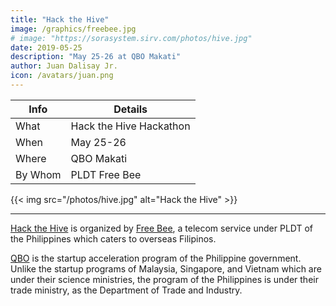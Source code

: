 ```yaml
---
title: "Hack the Hive"
image: /graphics/freebee.jpg
# image: "https://sorasystem.sirv.com/photos/hive.jpg"
date: 2019-05-25
description: "May 25-26 at QBO Makati"
author: Juan Dalisay Jr.
icon: /avatars/juan.png
---
```



Info | Details 
--- | ---
What | Hack the Hive Hackathon
When | May 25-26
Where | QBO Makati
By Whom | PLDT Free Bee


{{< img src="/photos/hive.jpg" alt="Hack the Hive" >}}

---

[Hack the Hive](https://www.eventbrite.com/e/hack-the-hive-strengthening-connections-for-the-global-pinoy-tickets-59751606664) is organized by [Free Bee](https://www.freebeecalls.com), a telecom service under PLDT of the Philippines which caters to overseas Filipinos. 


[QBO](https://qbo.com.ph) is the startup acceleration program of the Philippine government. Unlike the startup programs of Malaysia, Singapore, and Vietnam which are under their science ministries, the program of the Philippines is under their trade ministry, as the Department of Trade and Industry.
